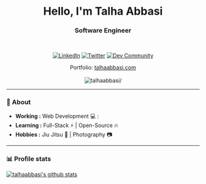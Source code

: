 <h1 align="center"> Hello, I'm Talha Abbasi </h1>

<h3 align="center">  Software Engineer </h3> <br>

<p align="center"> 
<a href="https://www.linkedin.com/in/talha-abbasi/"><img alt="LinkedIn" src="https://img.shields.io/badge/-Talha_Abbasi-blue?style=flat-square&logo=Linkedin&logoColor=white&link=https://www.linkedin.com/in/talha-abbasi/"></a>
<a href="https://twitter.com/talhaabbasi091"><img alt="Twitter" src="https://img.shields.io/badge/-talhaabbasi091-1ca0f1?style=flat-square&logo=twitter&logoColor=white&link=https://twitter.com/talhaabbasi091"></a>
<a href="https://dev.to/talhaabbasi"><img alt="Dev Community" src="https://img.shields.io/badge/-talhaabbasi-black?style=flat-square&logo=dev.to&logoColor=white&link=https://dev.to/talhaabbasi"></a>
</p>
<p align="center">
  Portfolio: <a href="https://wwww.talhaabbasi.com">talhaabbasi.com</a> 
  <br/></br>
  <img src="https://komarev.com/ghpvc/?username=talhaabbasi&style=flat&color=blue" alt=talhaabbasi/> 
</p>

---------------------------------------------------------------------------------------------------------------------------------------------------------------------------------
### 🤔 About
-  **Working :**  Web Development :computer: : 
-  **Learning :** Full-Stack :zap: | Open-Source :fire:	
-  **Hobbies :** Jiu Jitsu 🥋 | Photography :camera:

---------------------------------------------------------------------------------------------------------------------------------------------------------------------------------

### 📊 Profile stats

[![talhaabbasi's github stats](https://github-readme-stats.vercel.app/api?username=talhaabbasi&show_icons=true&title_color=fff&icon_color=79ff97&text_color=9f9f9f&bg_color=151515)](https://github.com/talhaabbasi/github-readme-stats)
